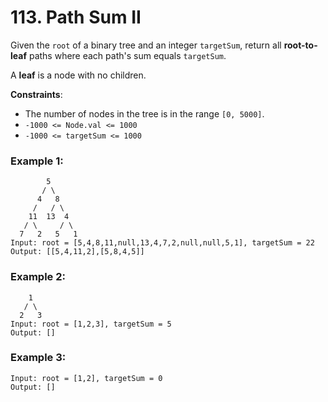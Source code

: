 # 113. Path Sum II

Given the `root` of a binary tree and an integer `targetSum`, return all **root-to-leaf** paths where each path's sum equals `targetSum`.

A **leaf** is a node with no children.

**Constraints**:

- The number of nodes in the tree is in the range `[0, 5000]`.
- `-1000 <= Node.val <= 1000`
- `-1000 <= targetSum <= 1000`

### Example 1:
```
        5
       / \
      4   8
     /   / \
    11  13  4
   / \     / \
  7   2   5   1
Input: root = [5,4,8,11,null,13,4,7,2,null,null,5,1], targetSum = 22
Output: [[5,4,11,2],[5,8,4,5]]
```

### Example 2:
```
    1
   / \
  2   3
Input: root = [1,2,3], targetSum = 5
Output: []
```


### Example 3:
```
Input: root = [1,2], targetSum = 0
Output: []
```
